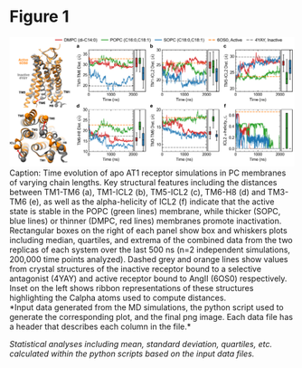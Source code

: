 # Figure 1
<img src="Figure_1.png" width="800"/>
Caption: Time evolution of apo AT1 receptor simulations in PC membranes of varying chain lengths. Key structural features including the distances between TM1-TM6 (a), TM1-ICL2 (b), TM5-ICL2 (c), TM6-H8 (d) and  TM3-TM6 (e), as well as the alpha-helicity of ICL2 (f) indicate that the active state is stable in the POPC (green lines) membrane, while thicker (SOPC, blue lines) or thinner (DMPC, red lines) membranes promote inactivation. Rectangular boxes on the right of each panel show box and whiskers plots including median, quartiles, and extrema of the combined data from the two replicas of each system over the last 500 ns (n=2 independent simulations, 200,000 time points analyzed). Dashed grey and orange lines show values from crystal structures of the inactive receptor bound to a selective antagonist (4YAY) and active receptor bound to AngII (6OS0) respectively. Inset on the left shows ribbon representations of these structures highlighting the Calpha atoms used to compute distances.
</br>
*Input data generated from the MD simulations, the python script used to generate the corresponding plot, and the final png image. Each data file has a header that describes each column in the file.*

*Statistical analyses including mean, standard deviation, quartiles, etc. calculated within the python scripts based on the input data files.*
